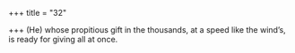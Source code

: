 +++
title = "32"

+++
(He) whose propitious gift in the thousands, at a speed like the wind’s, is ready for giving all at once.  